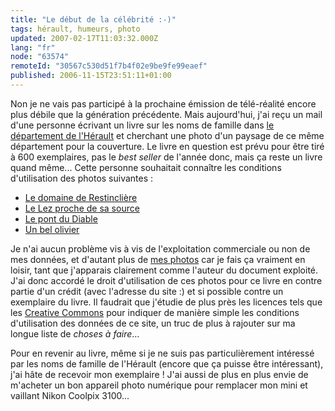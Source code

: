 ```yaml
---
title: "Le début de la célébrité :-)"
tags: hérault, humeurs, photo
updated: 2007-02-17T11:03:32.000Z
lang: "fr"
node: "63574"
remoteId: "30567c530d51f7b4f02e9be9fe99eaef"
published: 2006-11-15T23:51:11+01:00
---
```

 
Non je ne vais pas participé à la prochaine émission de télé-réalité encore plus débile que la génération précédente. Mais aujourd'hui, j'ai reçu un mail d'une personne écrivant un livre sur les noms de famille dans [le département de l'Hérault](http://photos.pwet.fr/villes-et-departements/herault-34/) et cherchant une photo d'un paysage de ce même département pour la couverture. Le livre en question est prévu pour être tiré à 600 exemplaires, pas le *best seller* de l'année donc, mais ça reste un livre quand même... Cette personne souhaitait connaître les conditions d'utilisation des photos suivantes :

 * [Le domaine de Restinclière](http://photos.pwet.fr/villes-et-departements/herault-34/prades-le-lez/le-domaine-de-restincliere/)
 * [Le Lez proche de sa source](http://photos.pwet.fr/villes-et-departements/herault-34/prades-le-lez/le-lez-proche-de-sa-source/)
 * [Le pont du Diable](http://photos.pwet.fr/villes-et-departements/herault-34/aniane/le-pont-du-diable/)
 * [Un bel olivier](http://photos.pwet.fr/villes-et-departements/herault-34/prades-le-lez/un-bel-olivier/)

Je n'ai aucun problème vis à vis de l'exploitation commerciale ou non de mes données, et d'autant plus de [mes photos](http://photos.pwet.fr) car je fais ça vraiment en loisir, tant que j'apparais clairement comme l'auteur du document exploité. J'ai donc accordé le droit d'utilisation de ces photos pour ce livre en contre partie d'un crédit (avec l'adresse du site :) et si possible contre un exemplaire du livre. Il faudrait que j'étudie de plus près les licences tels que les [Creative Commons](http://fr.creativecommons.org/) pour indiquer de manière simple les conditions d'utilisation des données de ce site, un truc de plus à rajouter sur ma longue liste de *choses à faire*...

 
Pour en revenir au livre, même si je ne suis pas particulièrement intéressé par les noms de famille de l'Hérault (encore que ça puisse être intéressant), j'ai hâte de recevoir mon exemplaire ! J'ai aussi de plus en plus envie de m'acheter un bon appareil photo numérique pour remplacer mon mini et vaillant Nikon Coolpix 3100...

